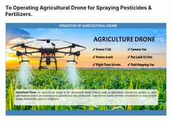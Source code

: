 ### To Operating Agricultural Drone for Spraying Pesticides & Fertilizers.
![picture1](images/aim_pic.png)
